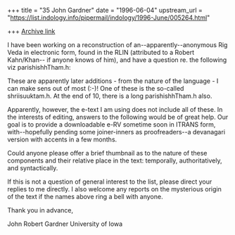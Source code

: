 +++
title = "35 John Gardner"
date = "1996-06-04"
upstream_url = "https://list.indology.info/pipermail/indology/1996-June/005264.html"

+++
[Archive link](https://list.indology.info/pipermail/indology/1996-June/005264.html)

I have been working on a reconstruction of an--apparently--anonymous Rig 
Veda in electronic form, found in the RLIN (attributed to a Robert 
Kahn/Khan-- if anyone knows of him), and have a question re. the 
following viz parishishhTham.h:

These are
apparently later additions - from the nature of the language - I can
make sens out of most (:-)! One of these is the so-called
shriisuuktam.h. At the end of 10, there is a long parishishhTham.h
also.

Apparently, however, the e-text I am using does not include all of 
these.  In the interests of editing, answers to the following would be of 
great help.  Our goal is to provide a downloadable e-RV sometime soon in 
ITRANS form, with--hopefully pending some joiner-inners as 
proofreaders--a devanagari version with accents in a few months.  

Could anyone please offer a brief thumbnail as to the nature of these 
components and their relative place in the text: temporally, 
authoritatively, and syntactically.

If this is not a question of general interest to the list, please direct 
your replies to me directly.  I also welcome any reports on the 
mysterious origin of the text if the names above ring a bell with anyone.

Thank you in advance,

John Robert Gardner
University of Iowa





